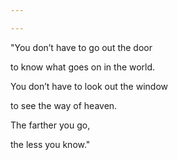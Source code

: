 ```yaml
---

---
```


"You don’t have to go out the door

to know what goes on in the world.

You don’t have to look out the window

to see the way of heaven.

The farther you go,

the less you know."
